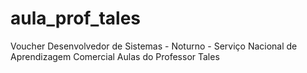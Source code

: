 # aula_prof_tales
Voucher Desenvolvedor de Sistemas - Noturno - Serviço Nacional de Aprendizagem Comercial
Aulas do Professor Tales
